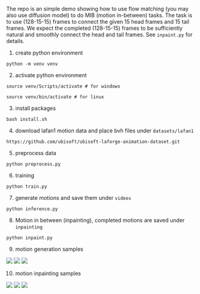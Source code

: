 The repo is an simple demo showing how to use flow matching (you may also use diffusion model) to 
do MIB (motion in-between) tasks. The task is to use (128-15-15) frames to connect the given 15 head 
frames and 15 tail frames. We expect the completed (128-15-15) frames to be sufficiently natural and 
smoothly connect the head and tail frames. See `inpaint.py` for details.

1. create python environment

```python -m venv venv```

2. activate python environment

```source venv/Scripts/activate # for windows```

```source venv/bin/activate # for linux```

3. install packages

```bash install.sh```

4. download lafan1 motion data and place bvh files under `datasets/lafan1`

```https://github.com/ubisoft/ubisoft-laforge-animation-dataset.git```

5. preprocess data

```python preprocess.py```

6. training

```python train.py```

7. generate motions and save them under `videos`

```python inference.py```

8. Motion in between (inpainting), completed motions are saved under `inpainting`

```python inpaint.py```

9. motion generation samples

![](videos/10.gif)
![](videos/11.gif)
![](videos/12.gif)

10. motion inpainting samples

![](inpainting/inpainting_10.gif)
![](inpainting/inpainting_11.gif)
![](inpainting/inpainting_16.gif)
